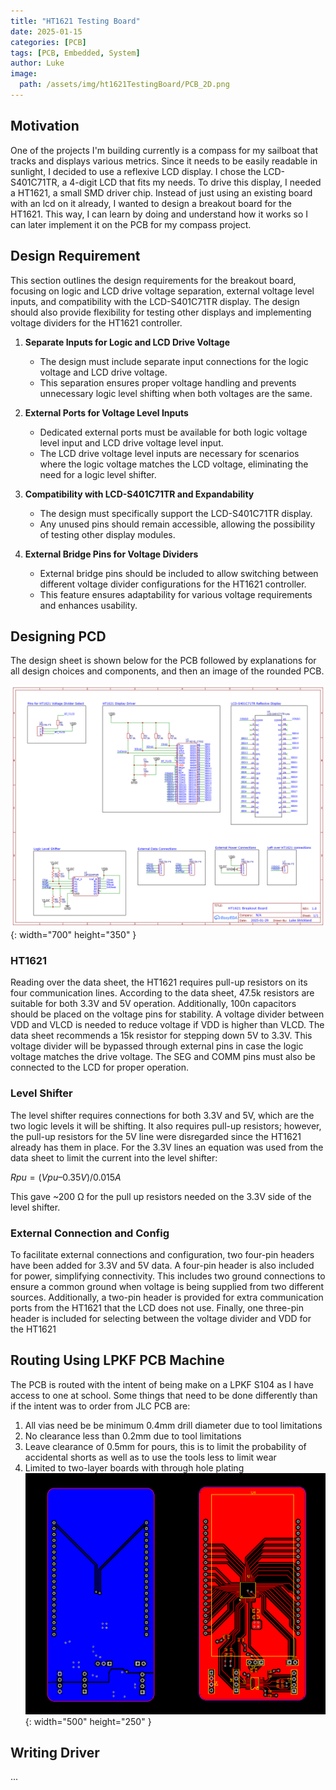```yaml
---
title: "HT1621 Testing Board"
date: 2025-01-15
categories: [PCB]
tags: [PCB, Embedded, System]
author: Luke
image:
  path: /assets/img/ht1621TestingBoard/PCB_2D.png
---
```

  
## Motivation
One of the projects I'm building currently is a compass for my sailboat that tracks and displays various metrics. Since it needs to be easily readable in sunlight, I decided to use a reflexive LCD display. I chose the LCD-S401C71TR, a 4-digit LCD that fits my needs. To drive this display, I needed a HT1621, a small SMD driver chip. Instead of just using an existing board with an lcd on it already, I wanted to design a breakout board for the HT1621. This way, I can learn by doing and understand how it works so I can later implement it on the PCB for my compass project.
## Design Requirement
This section outlines the design requirements for the breakout board, focusing on logic and LCD drive voltage separation, external voltage level inputs, and compatibility with the LCD-S401C71TR display. The design should also provide flexibility for testing other displays and implementing voltage dividers for the HT1621 controller.

1. **Separate Inputs for Logic and LCD Drive Voltage**
    - The design must include separate input connections for the logic voltage and LCD drive voltage.
    - This separation ensures proper voltage handling and prevents unnecessary logic level shifting when both voltages are the same.
        
2. **External Ports for Voltage Level Inputs**
    - Dedicated external ports must be available for both logic voltage level input and LCD drive voltage level input.
    - The LCD drive voltage level inputs are necessary for scenarios where the logic voltage matches the LCD voltage, eliminating the need for a logic level shifter.
        
3. **Compatibility with LCD-S401C71TR and Expandability**
    - The design must specifically support the LCD-S401C71TR display.        
    - Any unused pins should remain accessible, allowing the possibility of testing other display modules.

4. **External Bridge Pins for Voltage Dividers**
    - External bridge pins should be included to allow switching between different voltage divider configurations for the HT1621 controller.
    - This feature ensures adaptability for various voltage requirements and enhances usability.

## Designing PCD
The design sheet is shown below for the PCB followed by explanations for all design choices and components, and then an image of the rounded PCB. 

![Desktop View](/assets/img/ht1621TestingBoard/Schematic_HT1621.png){: width="700" height="350" }

### HT1621

Reading over the data sheet, the HT1621 requires pull-up resistors on its four communication lines. According to the data sheet, 47.5k resistors are suitable for both 3.3V and 5V operation. Additionally, 100n capacitors should be placed on the voltage pins for stability. A voltage divider between VDD and VLCD is needed to reduce voltage if VDD is higher than VLCD. The data sheet recommends a 15k resistor for stepping down 5V to 3.3V. This voltage divider will be bypassed through external pins in case the logic voltage matches the drive voltage. The SEG and COMM pins must also be connected to the LCD for proper operation.

### Level Shifter

The level shifter requires connections for both 3.3V and 5V, which are the two logic levels it will be shifting. It also requires pull-up resistors; however, the pull-up resistors for the 5V line were disregarded since the HT1621 already has them in place. For the 3.3V lines an equation was used from the data sheet to limit the current into the level shifter:

$Rpu = (Vpu – 0.35 V) / 0.015 A$

This gave ~200 Ω for the pull up resistors needed on the 3.3V side of the level shifter. 

### External Connection and Config

To facilitate external connections and configuration, two four-pin headers have been added for 3.3V and 5V data. A four-pin header is also included for power, simplifying connectivity. This includes two ground connections to ensure a common ground when voltage is being supplied from two different sources. Additionally, a two-pin header is provided for extra communication ports from the HT1621 that the LCD does not use. Finally, one three-pin header is included for selecting between the voltage divider and VDD for the HT1621

## Routing Using LPKF PCB Machine
The PCB is routed with the intent of being make on a LPKF S104 as I have access to one at school. Some things that need to be done differently than if the intent was to order from JLC PCB are:
1. All vias need be be minimum 0.4mm drill diameter due to tool limitations
2. No clearance less than 0.2mm due to tool limitations
3. Leave clearance of 0.5mm for pours, this is to limit the probability of accidental shorts as well as to use the tools less to limit wear
4. Limited to two-layer boards with through hole plating
![Desktop View](/assets/img/ht1621TestingBoard/PCB_routed.png){: width="500" height="250" }
## Writing Driver
...